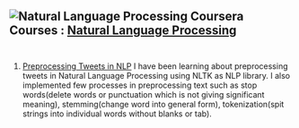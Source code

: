 
![Natural Language Processing](https://github.com/naiborhujosua/My-Notes-on-NLP-Specialization-Coursera/blob/master/nlp.jpeg)
Coursera Courses : [Natural Language Processing](https://www.coursera.org/learn/classification-vector-spaces-in-nlp)
<br><br>
---
1. [Preprocessing Tweets in NLP](https://github.com/naiborhujosua/My-Notes-on-NLP-Specialization-Coursera/blob/master/utf-8''NLP_C1_W1_lecture_nb_01.ipynb) I have been  learning about preprocessing tweets in Natural Language Processing using NLTK as NLP library. I also implemented few processes in preprocessing text such as stop words(delete words or punctuation which is not giving significant meaning), stemming(change word into general form), tokenization(spit strings into individual words without blanks or tab).
